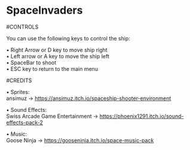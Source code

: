 # SpaceInvaders

#CONTROLS

You can use the following keys to control the ship:

• Right Arrow or D key to move ship right <br />
• Left arrow or A key to move the ship left <br />
• SpaceBar to shoot <br />
• ESC key to return to the main menu <br />

#CREDITS

• Sprites:  
    ansimuz -> https://ansimuz.itch.io/spaceship-shooter-environment
  
• Sound Effects:  
    Swiss Arcade Game Entertainment -> https://phoenix1291.itch.io/sound-effects-pack-2
    
• Music:  
    Goose Ninja -> https://gooseninja.itch.io/space-music-pack
  
